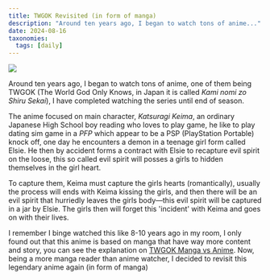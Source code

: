```yaml
---
title: TWGOK Revisited (in form of manga)
description: "Around ten years ago, I began to watch tons of anime..."
date: 2024-08-16
taxonomies:
  tags: [daily]
---
```


![](https://lh5.ggpht.com/-dmL8k5sv3BY/U09yWIFVDFI/AAAAAAAAC1U/423W8kmXR-Y/twgok2%25255B2%25255D.jpg?imgmax=800)

Around ten years ago, I began to watch tons of anime, one of them being TWGOK (The World God Only Knows, in Japan it is called *Kami nomi zo Shiru Sekai*), I have completed watching the series until end of season.

The anime focused on main character, *Katsuragi Keima*, an ordinary Japanese High School boy reading who loves to play game, he like to play dating sim game in a *PFP* which appear to be a PSP (PlayStation Portable) knock off, one day he encounters a demon in a teenage girl form called Elsie. He then by accident forms a contract with Elsie to recapture evil spirit on the loose, this so called evil spirit will posses a girls to hidden themselves in the girl heart.

To capture them, Keima must capture the girls hearts (romantically), usually the process will ends with Keima kissing the girls, and then there will be an evil spirit that hurriedly leaves the girls body—this evil spirit will be captured in a jar by Elsie. The girls then will forget this 'incident' with Keima and goes on with their lives.

I remember I binge watched this like 8-10 years ago in my room, I only found out that this anime is based on manga that have way more content and story, you can see the explanation on [TWGOK Manga vs Anime](https://anime.stackexchange.com/a/4741). Now, being a more manga reader than anime watcher, I decided to revisit this legendary anime again (in form of manga)